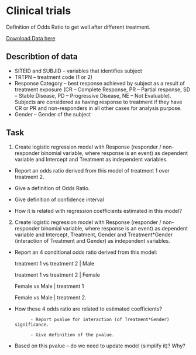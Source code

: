 # Clinical trials

Definition of Odds Ratio to get well after different treatment.

[Download Data here](https://cloud.mail.ru/public/QetG/9b9QEZLS5)

## Describtion of data

* SITEID and SUBJID – variables  that identifies subject
* TRTPN – treatment code (1 or 2)
* Response Category – best response achieved by subject as a result of treatment exposure (CR – Complete Response, PR – Partial response, SD – Stable Disease,  PD – Progressive Disease, NE – Not Evaluable). Subjects are considered as having response to treatment if they have CR or PR and non-responders in all other cases for analysis purpose.
* Gender – Gender of the subject

## Task
1. Create logistic regression model with Response (responder / non-responder binomial variable, where response is an event) as dependent variable and Intercept and Treatment as independent variables.

- Report an odds ratio derived from this model of treatment 1 over treatment 2.

- Give a definition of Odds Ratio.

- Give definition of confidence interval

- How it is related with regression coefficients estimated in this model?

2. Create logistic regression model with Response (responder / non-responder binomial variable, where response is an event) as dependent variable and Intercept, Treatment, Gender and Treatment*Gender (interaction of Treatment and Gender) as independent variables.

- Report an 4 conditional odds ratio derived from this model:

    treatment 1 vs treatment 2 | Male

    treatment 1 vs treatment 2 | Female

    Female vs Male | treatment 1

    Female vs Male | treatment 2.

- How these 4 odds ratio are related to estimated coefficients?

            - Report pvalue for interaction (of Treatment*Gender) significance.

            - Give definition of the pvalue.

- Based on this pvalue – do we need to update model (simplify it)? Why?
